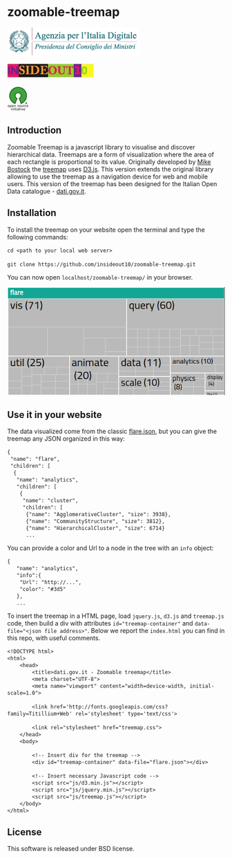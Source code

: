 # zoomable-treemap
![](./img/agid.png)

![](./img/io10.jpg)

![](./img/osi.png)

## Introduction
Zoomable Treemap is a javascript library to visualise and discover hierarchical data. Treemaps are a form of visualization where the area of each rectangle is proportional to its value. Originally developed by [Mike Bostock](http://bost.ocks.org/mike/) the [treemap](http://bost.ocks.org/mike/treemap/) uses [D3.js](http://d3js.org/).
This version extends the original library allowing to use the treemap as a navigation device for web and mobile users. This version of the treemap has been designed for the Italian Open Data catalogue - [dati.gov.it](http://www.dati.gov.it).

## Installation

To install the treemap on your website open the terminal and type the following commands:
```
cd <path to your local web server>

git clone https://github.com/insideout10/zoomable-treemap.git
```
You can now open `localhost/zoomable-treemap/` in your browser.

![](./img/screenshot.png)

## Use it in your website

The data visualized come from the classic [flare.json](https://gist.github.com/mbostock/1093025#file-flare-json), but you can give the treemap any JSON organized in this way:

```
{
 "name": "flare",
 "children": [
  {
   "name": "analytics",
   "children": [
    {
     "name": "cluster",
     "children": [
      {"name": "AgglomerativeCluster", "size": 3938},
      {"name": "CommunityStructure", "size": 3812},
      {"name": "HierarchicalCluster", "size": 6714}
      ...
```
You can provide a color and Url to a node in the tree with an `info` object:

```
{
   "name": "analytics",
   "info":{
    "Url": "http://...",
    "color": "#3d5"
   },
   ...

```

To insert the treemap in a HTML page, load `jquery.js`, `d3.js` and `treemap.js` code, then build a div with attributes `id="treemap-container"` and `data-file="<json file address>"`. Below we report the `index.html` you can find in this repo, with useful comments.

```
<!DOCTYPE html>
<html>
    <head>
        <title>dati.gov.it - Zoomable treemap</title>
        <meta charset="UTF-8">
        <meta name="viewport" content="width=device-width, initial-scale=1.0">
        
        <link href='http://fonts.googleapis.com/css?family=Titillium+Web' rel='stylesheet' type='text/css'>
        
        <link rel="stylesheet" href="treemap.css">
    </head>
    <body>
        
        <!-- Insert div for the treemap -->
        <div id="treemap-container" data-file="flare.json"></div>
        
        <!-- Insert necessary Javascript code -->
        <script src="js/d3.min.js"></script>
        <script src="js/jquery.min.js"></script>
        <script src="js/treemap.js"></script>
    </body>
</html>
```
## License

This software is released under BSD license. 
